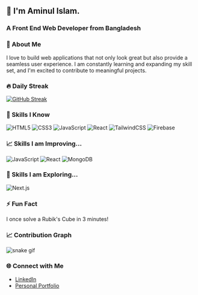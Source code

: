 ## 👋 I'm Aminul Islam.

### A Front End Web Developer from Bangladesh

### 🚀 About Me

I love to build web applications that not only look great but also provide a seamless user experience. I am constantly learning and expanding my skill set, and I'm excited to contribute to meaningful projects.

### 🔥 Daily Streak

[![GitHub Streak](https://streak-stats.demolab.com?user=webdevaminul&theme=black-white&hide_border=true)](https://git.io/streak-stats)

### 🧰 Skills I Know

![HTML5](https://img.shields.io/badge/html5-%23ffffff.svg?&style=for-the-badge&logo=html5&logoColor=black)
![CSS3](https://img.shields.io/badge/css3-%23ffffff.svg?&style=for-the-badge&logo=css3&logoColor=black)
![JavaScript](https://img.shields.io/badge/javascript-%23ffffff.svg?&style=for-the-badge&logo=javascript&logoColor=black)
![React](https://img.shields.io/badge/react-%23ffffff.svg?&style=for-the-badge&logo=react&logoColor=black)
![TailwindCSS](https://img.shields.io/badge/tailwindcss-%23ffffff.svg?&style=for-the-badge&logo=tailwind-css&logoColor=black)
![Firebase](https://img.shields.io/badge/firebase-%23ffffff.svg?&style=for-the-badge&logo=firebase&logoColor=black)

### 📈 Skills I am Improving...

![JavaScript](https://img.shields.io/badge/javascript-%23ffffff.svg?&style=for-the-badge&logo=javascript&logoColor=black)
![React](https://img.shields.io/badge/react-%23ffffff.svg?&style=for-the-badge&logo=react&logoColor=black)
![MongoDB](https://img.shields.io/badge/mongodb-%23ffffff.svg?&style=for-the-badge&logo=mongodb&logoColor=black)

### 🌟 Skills I am Exploring...

![Next.js](https://img.shields.io/badge/next.js-%23ffffff.svg?&style=for-the-badge&logo=next.js&logoColor=black)

### ⚡ Fun Fact

I once solve a Rubik's Cube in 3 minutes!

### 📈 Contribution Graph

![snake gif](https://github.com/webdevaminul/webdevaminul/blob/output/github-contribution-grid-snake.svg)

### 🌐 Connect with Me

- [LinkedIn](https://www.linkedin.com/in/webdevaminul/)
- [Personal Portfolio](https://aminul-islam-portfolio.netlify.app/)

<!--
**webdevaminul/webdevaminul** is a ✨ _special_ ✨ repository because its `README.md` (this file) appears on your GitHub profile.

Here are some ideas to get you started:

- 🔭 I’m currently working on ...
- 🌱 I’m currently learning ...
- 👯 I’m looking to collaborate on ...
- 🤔 I’m looking for help with ...
- 💬 Ask me about ...
- 📫 How to reach me: ...
- 😄 Pronouns: ...
- ⚡ Fun fact: ...
-->

